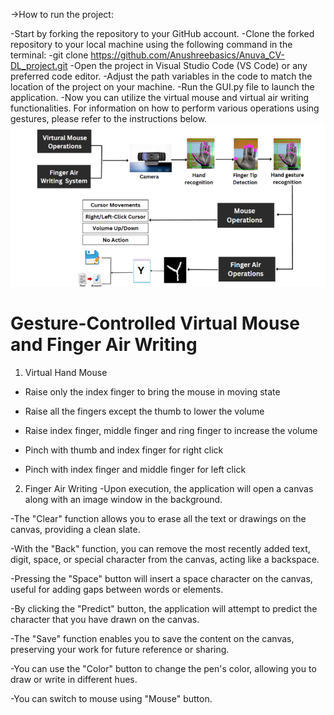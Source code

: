 ->How to run the project:

-Start by forking the repository to your GitHub account.
-Clone the forked repository to your local machine using the following command in the terminal:
-git clone https://github.com/Anushreebasics/Anuva_CV-DL_project.git
-Open the project in Visual Studio Code (VS Code) or any preferred code editor.
-Adjust the path variables in the code to match the location of the project on your machine.
-Run the GUI.py file to launch the application.
-Now you can utilize the virtual mouse and virtual air writing functionalities. For information on how to perform various operations using gestures, please refer to the instructions below.
![Refer Image for more clarity](image.png)

# Gesture-Controlled Virtual Mouse and Finger Air Writing

1. Virtual Hand Mouse
- Raise only the index finger to bring the mouse in moving state

- Raise all the fingers except the thumb to lower the volume

- Raise index finger, middle finger and ring finger to increase the volume

- Pinch with thumb and index finger for right click

- Pinch with index finger and middle finger for left click




2. Finger Air Writing
-Upon execution, the application will open a canvas along with an image window in the background.

-The "Clear" function allows you to erase all the text or drawings on the canvas, providing a clean slate.

-With the "Back" function, you can remove the most recently added text, digit, space, or special character from the canvas, acting like a backspace.

-Pressing the "Space" button will insert a space character on the canvas, useful for adding gaps between words or elements.

-By clicking the "Predict" button, the application will attempt to predict the character that you have drawn on the canvas.

-The "Save" function enables you to save the content on the canvas, preserving your work for future reference or sharing.

-You can use the "Color" button to change the pen's color, allowing you to draw or write in different hues.

-You can switch to mouse using "Mouse" button.